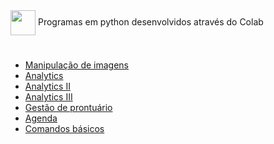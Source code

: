 <img align="center" heigt="30" width="40" src="https://cdn.jsdelivr.net/gh/devicons/devicon/icons/python/python-original.svg" /> 
Programas em python desenvolvidos através do Colab

#

- [Manipulação de imagens](Manipulação_de_imagens.ipynb)
- [Analytics](Analytics.ipynb)
- [Analytics II](Analytics_II.ipynb)
- [Analytics III](Analytics_III.ipynb)
- [Gestão de prontuário](https://github.com/gihcout/python/blob/main/Gest%C3%A3o%20de%20prontu%C3%A1rio.ipynb)
- [Agenda](Agenda.ipynb)
- [Comandos básicos](https://github.com/gihcout/python/blob/main/Comandos%20b%C3%A1sicos.ipynb)
